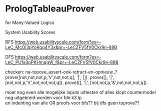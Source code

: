 # PrologTableauProver
for Many-Valued Logics


System Usability Scores

BFS
https://web.usabilityscale.com/form?ex=-LeC_McOi3pYoKgq4Y3x&pr=-LeCZFV5fV0Ckr9n-88B

DFS
https://web.usabilityscale.com/form?ex=-LeC_PUfa3pPKHmqqW_f&pr=-LeCZFV5fV0Ckr9n-88B



checken: 
na-topove_assert-ook-retract-en-opnieuw..?
prove([not,not,not,p,'V',not,not,q], '|', []).
prove([], '|', [not,not,p,'V',not,not,not,q]).
prove([], '|', [not,not,p,'&',not,not,not,q]).


moet nog even alle mogelijke inputs uittesten of alles klopt
countermodel nog uitgebreid worden voor fde k3 lp  
en indenting van alle OR proofs voor bfs??
bij dfs geen toprove??
